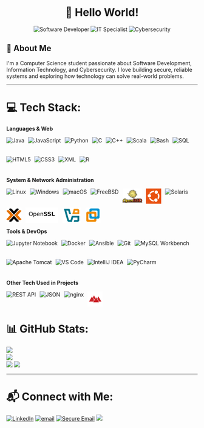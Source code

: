 
<h1 align="center">👋 Hello World!</h1>

<div align="center">

![Software Developer](https://img.shields.io/badge/Software%20Developer-%F0%9F%92%BB-brightgreen?style=for-the-badge&labelColor=555555)
![IT Specialist](https://img.shields.io/badge/IT%20Specialist-%F0%9F%9B%A0-blue?style=for-the-badge&labelColor=555555)
![Cybersecurity](https://img.shields.io/badge/Cybersecurity-%F0%9F%94%90-purple?style=for-the-badge&labelColor=555555)


</div>




## 👤 About Me 
I'm a Computer Science student passionate about Software Development, Information Technology, and Cybersecurity. I love building secure, reliable systems and exploring how technology can solve real-world problems.

---

# 💻 Tech Stack:

**Languages & Web**  
<div style="display: flex; flex-wrap: wrap; gap: 10px; align-items: center;">
  <!-- Java -->
  <img src="https://cdn.jsdelivr.net/gh/devicons/devicon/icons/java/java-original.svg" alt="Java" title="Java" height="40" />

  <!-- JavaScript -->
<img src="https://cdn.jsdelivr.net/gh/devicons/devicon/icons/javascript/javascript-original.svg" alt="JavaScript" title="JavaScript" height="40" />
  
  <!-- Python -->
  <img src="https://cdn.jsdelivr.net/gh/devicons/devicon/icons/python/python-original.svg" alt="Python" title="Python" height="40" />
  
  <!-- C -->
  <img src="https://cdn.jsdelivr.net/gh/devicons/devicon/icons/c/c-original.svg" alt="C" title="C" height="40" />
  
  <!-- C++ -->
  <img src="https://cdn.jsdelivr.net/gh/devicons/devicon/icons/cplusplus/cplusplus-original.svg" alt="C++" title="C++" height="40" />
  
  <!-- Scala -->
  <img src="https://cdn.jsdelivr.net/gh/devicons/devicon/icons/scala/scala-original.svg" alt="Scala" title="Scala" height="40" />
  
  <!-- Bash -->
  <img src="https://cdn.jsdelivr.net/gh/devicons/devicon/icons/bash/bash-original.svg" alt="Bash" title="Bash" height="40" />
  
  <!-- SQL -->
  <img src="https://cdn.jsdelivr.net/gh/devicons/devicon/icons/mysql/mysql-original.svg" alt="SQL" title="SQL" height="40" />
  
  <!-- HTML5 -->
  <img src="https://cdn.jsdelivr.net/gh/devicons/devicon/icons/html5/html5-original.svg" alt="HTML5" title="HTML5" height="40" />
  
  <!-- CSS3 -->
  <img src="https://cdn.jsdelivr.net/gh/devicons/devicon/icons/css3/css3-original.svg" alt="CSS3" title="CSS3" height="40" />
  
  <!-- XML -->
  <img src="https://cdn.jsdelivr.net/gh/devicons/devicon/icons/xml/xml-original.svg" alt="XML" title="XML" height="40" />
  
  <!-- R -->
  <img src="https://cdn.jsdelivr.net/gh/devicons/devicon/icons/r/r-original.svg" alt="R" title="R" height="40" />
</div>



**System & Network Administration**  

<div style="display: flex; flex-wrap: wrap; gap: 10px; align-items: center;">
  <!-- Linux -->
  <img src="https://cdn.jsdelivr.net/gh/devicons/devicon/icons/linux/linux-original.svg" alt="Linux" title ="Linux" height="40" />
  
  <!-- Windows -->
  <img src="https://cdn.jsdelivr.net/gh/devicons/devicon/icons/windows8/windows8-original.svg" alt="Windows" title="Windows" height="40" />
  
  <!-- macOS -->
  <img src="https://cdn.jsdelivr.net/gh/devicons/devicon/icons/apple/apple-original.svg" alt="macOS" title="macOS" height="40" />
  
 <!-- FreeBSD -->
<img src="https://raw.githubusercontent.com/TaranVH/LOGOS/master/FreeBSD%20logo.png" alt="FreeBSD" title="FreeBSD" height="40" />


<!-- OpenBSD -->
<img src="https://raw.githubusercontent.com/StevenAlSheikh/images/main/openbsd%20logo%20new.png" alt="OpenBSD" title="OpenBSD" height="40" />

  <!-- Ubuntu -->
<img src="https://raw.githubusercontent.com/StevenAlSheikh/images/main/ubuntu%20logo.png" alt="Ubuntu" title="Ubuntu" height="40" />
  
  <!-- Solaris -->
  <img src="https://cdn.jsdelivr.net/gh/devicons/devicon/icons/oracle/oracle-original.svg" alt="Solaris" title="Solaris" height="40" />
  
 <!-- Proxmox -->
<img src="https://raw.githubusercontent.com/StevenAlSheikh/images/main/proxmox.png" alt="Proxmox" title="Proxmox" height="40" />
  
  <!-- OpenSSL -->
<img src="https://raw.githubusercontent.com/StevenAlSheikh/images/main/openssl.png" alt="OpenSSL" title="OpenSSL" height="40" />

<!-- VirtualBox -->
<img src="https://raw.githubusercontent.com/StevenAlSheikh/images/main/new%20logo%20virtualbox.png" alt="VirtualBox" title="VirtualBox" height="40" />


<!-- VMware -->
<img src="https://raw.githubusercontent.com/StevenAlSheikh/images/main/vmare%20workstation%20logo.jpg" alt="VMware Workstation" title="VMWare" height="40" />
</div>

**Tools & DevOps**  
<div style="display: flex; flex-wrap: wrap; gap: 10px; align-items: center;">
  <!-- Jupyter Notebook -->
<img src="https://cdn.jsdelivr.net/gh/devicons/devicon/icons/jupyter/jupyter-original.svg" alt="Jupyter Notebook" title="Jupyter Notebook" height="40" />
  <!-- Docker -->
  <img src="https://cdn.jsdelivr.net/gh/devicons/devicon/icons/docker/docker-original.svg" alt="Docker" title="Docker" height="40" />
  
  <!-- Ansible -->
  <img src="https://cdn.jsdelivr.net/gh/devicons/devicon/icons/ansible/ansible-original.svg" alt="Ansible" title="Ansible" height="40" />
  
  <!-- Git -->
  <img src="https://cdn.jsdelivr.net/gh/devicons/devicon/icons/git/git-original.svg" alt="Git" title="Git" height="40" />
  
  <!-- MySQL Workbench -->
  <img src="https://cdn.jsdelivr.net/gh/devicons/devicon/icons/mysql/mysql-original.svg" alt="MySQL Workbench" title="MySQL Workbench" height="40" />
  
  <!-- Apache Tomcat -->
  <img src="https://cdn.jsdelivr.net/gh/devicons/devicon/icons/tomcat/tomcat-original.svg" alt="Apache Tomcat" title="Apache Tomcat" height="40" />
  
  <!-- VS Code -->
  <img src="https://cdn.jsdelivr.net/gh/devicons/devicon/icons/vscode/vscode-original.svg" alt="VS Code" title="VS Code" height="40" />
  
   <!-- IntelliJ IDEA -->
  <img src="https://cdn.jsdelivr.net/gh/devicons/devicon/icons/intellij/intellij-original.svg" alt="IntelliJ IDEA" title="IntelliJ IDEA" height="40" />
  
  <!-- PyCharm -->
  <img src="https://cdn.jsdelivr.net/gh/devicons/devicon/icons/pycharm/pycharm-original.svg" alt="PyCharm" title="PyCharm" height="40" />
</div>


**Other Tech Used in Projects**  

<div style="display: flex; flex-wrap: wrap; gap: 10px; align-items: center;">
  <!-- REST API -->
  <img src="https://cdn.jsdelivr.net/gh/devicons/devicon/icons/flask/flask-original.svg" alt="REST API" title="REST API" height="40" />
  
  <!-- JSON -->
  <img src="https://cdn.jsdelivr.net/gh/devicons/devicon/icons/json/json-original.svg" alt="JSON" title="JSON" height="40" />
  
  <!-- Nginx -->
  <img src="https://cdn.jsdelivr.net/gh/devicons/devicon/icons/nginx/nginx-original.svg" alt="nginx" title="nginx" height="40" />

  <!-- LDAP -->
<img src="https://raw.githubusercontent.com/StevenAlSheikh/images/main/ldap%20(2).png" alt="LDAP" title="LDAP" height="40" />

</div>

# 📊 GitHub Stats:
![](https://github-readme-stats.vercel.app/api?username=StevenAlSheikh&theme=neon&hide_border=false&include_all_commits=false&count_private=false)<br/>
![](https://nirzak-streak-stats.vercel.app/?user=StevenAlSheikh&theme=neon&hide_border=false)<br/>
![](https://github-readme-stats.vercel.app/api/top-langs/?username=StevenAlSheikh&theme=neon&hide_border=false&include_all_commits=false&count_private=false&layout=compact)
[![](https://visitcount.itsvg.in/api?id=StevenAlSheikh&icon=0&color=0)](https://visitcount.itsvg.in)
<!-- Proudly created with GPRM ( https://gprm.itsvg.in ) -->
---
# 📬 Connect with Me:
[![LinkedIn](https://img.shields.io/badge/-LinkedIn-0A66C2?style=flat-square&logo=linkedin&logoColor=white)](https://www.linkedin.com/in/steven-al-sheikh-731623240/)
[![email](https://img.shields.io/badge/Email-D14836?logo=gmail&logoColor=white)](https://mail.google.com/mail/?view=cm&fs=1&to=stevenalsheikh1@gmail.com)
[![Secure Email](https://img.shields.io/badge/ProtonMail-8B89CC?logo=protonmail&logoColor=white)](https://mail.protonmail.com/compose?to=Steven.Alsheikh@protonmail.com)
[![](https://visitcount.itsvg.in/api?id=StevenAlsheikh&icon=0&color=0)](https://visitcount.itsvg.in)

